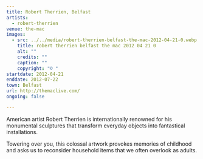 ```yaml
---
title: Robert Therrien, Belfast
artists:
  - robert-therrien
venue: the-mac
images:
  - src: ../../media/robert-therrien-belfast-the-mac-2012-04-21-0.webp
    title: robert therrien belfast the mac 2012 04 21 0
    alt: ""
    credits: ""
    caption: ""
    copyright: "© "
startdate: 2012-04-21
enddate: 2012-07-22
town: Belfast
url: http://themaclive.com/
ongoing: false

---
```


American artist Robert Therrien is internationally renowned for his monumental sculptures that transform everyday objects into fantastical installations.

Towering over you, this colossal artwork provokes memories of childhood and asks us to reconsider household items that we often overlook as adults.